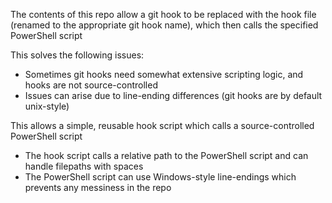 
The contents of this repo allow a git hook to be replaced with the hook file (renamed to the appropriate git hook name), which then calls the specified PowerShell script

This solves the following issues:
- Sometimes git hooks need somewhat extensive scripting logic, and hooks are not source-controlled
- Issues can arise due to line-ending differences (git hooks are by default unix-style)

This allows a simple, reusable hook script which calls a source-controlled PowerShell script
- The hook script calls a relative path to the PowerShell script and can handle filepaths with spaces
- The PowerShell script can use Windows-style line-endings which prevents any messiness in the repo
